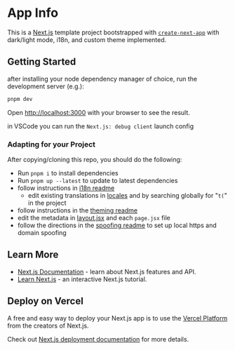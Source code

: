 # App Info

This is a [Next.js](https://nextjs.org/) template project bootstrapped with [`create-next-app`](https://github.com/vercel/next.js/tree/canary/packages/create-next-app) with dark/light mode, i18n, and custom theme implemented.

## Getting Started

after installing your node dependency manager of choice, run the development server (e.g.):

```bash
pnpm dev
```

Open [http://localhost:3000](http://localhost:3000) with your browser to see the result.

in VSCode you can run the `Next.js: debug client` launch config

### Adapting for your Project

After copying/cloning this repo, you should do the following:

- Run `pnpm i` to install dependencies
- Run `pnpm up --latest` to update to latest dependencies
- follow instructions in [i18n readme](./features/i18n/README.md)
  - edit existing translations in [locales](./locales) and by searching globally for "`t(`" in the project
- follow instructions in the [theming readme](./features/themes/README.md)
- edit the metadata in [layout.jsx](./app/[locale]/layout.jsx) and each `page.jsx` file
- follow the directions in the [spoofing readme](./spoofing/README.md) to set up local https and domain spoofing

## Learn More

- [Next.js Documentation](https://nextjs.org/docs) - learn about Next.js features and API.
- [Learn Next.js](https://nextjs.org/learn) - an interactive Next.js tutorial.

## Deploy on Vercel

A free and easy way to deploy your Next.js app is to use the [Vercel Platform](https://vercel.com/new?utm_medium=default-template&filter=next.js&utm_source=create-next-app&utm_campaign=create-next-app-readme) from the creators of Next.js.

Check out [Next.js deployment documentation](https://nextjs.org/docs/deployment) for more details.

